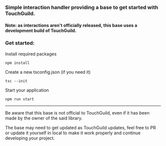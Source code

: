 ### Simple interaction handler providing a base to get started with TouchGuild.

#### Note: as interactions aren't officially released, this base uses a development build of TouchGuild.

### Get started:
Install required packages
```
npm install
```
Create a new tsconfig.json (if you need it)
```
tsc --init
```
Start your application
```
npm run start
```

-----------------
Be aware that this base is not official to TouchGuild, even if it has been made by the owner of the said library.

The base may need to get updated as TouchGuild updates, feel free to PR or update it yourself in local to make it work properly and continue developing your project.
